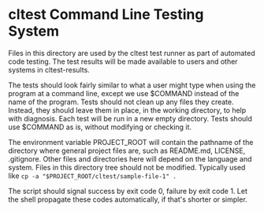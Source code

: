 # cltest Command Line Testing System

Files in this directory are used by the cltest test runner as part of automated code testing. The test results will be made available to users and other systems in cltest-results.

The tests should look fairly similar to what a user might type when using the program at a command line, except we use $COMMAND instead of the name of the program. Tests should not clean up any files they create. Instead, they should leave them in place, in the working directory, to help with diagnosis. Each test will be run in a new empty directory. Tests should use $COMMAND as is, without modifying or checking it.

The environment variable PROJECT_ROOT will contain the pathname of the directory where general project files are, such as README.md, LICENSE, .gitignore. Other files and directories here will depend on the language and system. Files in this directory tree should not be modified. Typically used like `cp -a "$PROJECT_ROOT/cltest/sample-file-1" .`

The script should signal success by exit code 0, failure by exit code 1. Let the shell propagate these codes automatically, if that's shorter or simpler.
